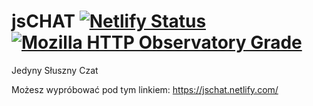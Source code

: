 # jsCHAT [![Netlify Status](https://api.netlify.com/api/v1/badges/654abf88-819d-4f65-babd-6d084dc896bb/deploy-status)](https://app.netlify.com/sites/jschat/deploys) [![Mozilla HTTP Observatory Grade](https://img.shields.io/mozilla-observatory/grade-score/jschat.netlify.com.svg?publish)](https://observatory.mozilla.org/analyze/jschat.netlify.com)
Jedyny Słuszny Czat

Możesz wypróbować pod tym linkiem:
https://jschat.netlify.com/
